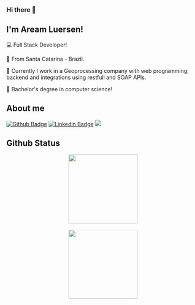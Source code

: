 ### Hi there 👋

## I'm Aream Luersen!

 
:computer: Full Stack Developer!

:house_with_garden: From Santa Catarina - Brazil.

🔭 Currently I work in a Geoprocessing company with web programming, backend and integrations using restfull and SOAP APIs.
 
🏫 Bachelor's degree in computer science!

## About me

[![Github Badge](https://img.shields.io/badge/-Github-000?style=flat-square&logo=Github&logoColor=white&link=https://github.com/areamluersen)](https://github.com/areamluersen)
[![Linkedin Badge](https://img.shields.io/badge/-LinkedIn-blue?style=flat-square&logo=Linkedin&logoColor=white&link=https://www.linkedin.com/in/aream-luersen-5b5913150/)]( https://www.linkedin.com/in/aream-luersen-5b5913150/)
<a href = "mailto:areamluersen@gmail.com"><img src="https://img.shields.io/badge/Gmail-D14836?style=for-the-badge&logo=gmail&logoColor=white" target="_blank"></a>

## Github Status

<div align="center" style="display: inline_block">
  <a href="https://github.com/areamluersen">
  <img align="center" height="180em" src="https://github-readme-stats.vercel.app/api?username=areamluersen&show_icons=true&theme=dark&include_all_commits=true&count_private=true"/>
</div>
  
<div align="center" style="display: inline_block"><br/>
  <img align="center" height="180em" src="https://github-readme-stats.vercel.app/api/top-langs/?username=areamluersen&layout=compact&langs_count=7&theme=dark"/>
</div>

##
